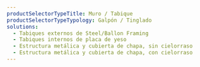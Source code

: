```yaml
---
productSelectorTypeTitle: Muro / Tabique
productSelectorTypeTypology: Galpón / Tinglado
solutions:
  - Tabiques externos de Steel/Ballon Framing
  - Tabiques internos de placa de yeso
  - Estructura metálica y cubierta de chapa, sin cielorraso
  - Estructura metálica y cubierta de chapa, con cielorraso
---
```

